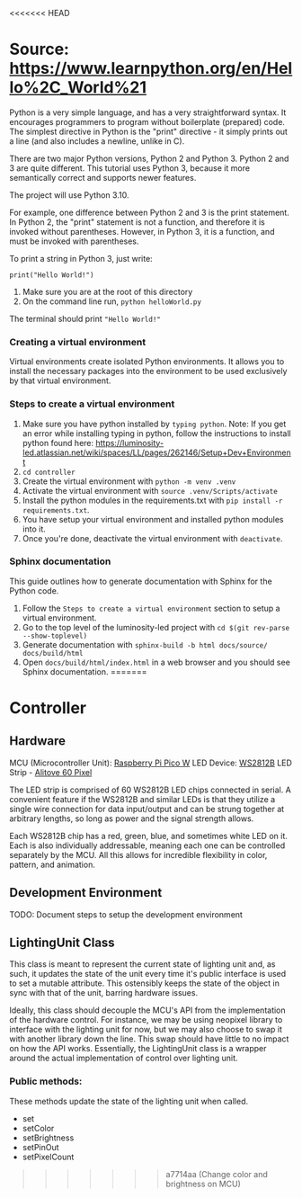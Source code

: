 <<<<<<< HEAD
# Source: https://www.learnpython.org/en/Hello%2C_World%21

Python is a very simple language, and has a very straightforward syntax. It encourages programmers to program without boilerplate (prepared) code. The simplest directive in Python is the "print" directive - it simply prints out a line (and also includes a newline, unlike in C).

There are two major Python versions, Python 2 and Python 3. Python 2 and 3 are quite different. This tutorial uses Python 3, because it more semantically correct and supports newer features.

The project will use Python 3.10.

For example, one difference between Python 2 and 3 is the print statement. In Python 2, the "print" statement is not a function, and therefore it is invoked without parentheses. However, in Python 3, it is a function, and must be invoked with parentheses.

To print a string in Python 3, just write:

`print("Hello World!")`

1. Make sure you are at the root of this directory
2. On the command line run, 
`python helloWorld.py`

The terminal should print 
`"Hello World!"`

### Creating a virtual environment
Virtual environments create isolated Python environments.  It allows you to install the necessary packages into the environment to be used exclusively by that virtual environment.

### Steps to create a virtual environment
1. Make sure you have python installed by `typing python`.
Note: If you get an error while installing typing in python, follow the instructions to install python found here: https://luminosity-led.atlassian.net/wiki/spaces/LL/pages/262146/Setup+Dev+Environment
2. `cd controller`
3. Create the virtual environment with `python -m venv .venv`
4. Activate the virtual environment with `source .venv/Scripts/activate`
5. Install the python modules in the requirements.txt with `pip install -r requirements.txt`.
6. You have setup your virtual environment and installed python modules into it.
7. Once you're done, deactivate the virtual environment with `deactivate`.

### Sphinx documentation
This guide outlines how to generate documentation with Sphinx for the Python code.
1. Follow the `Steps to create a virtual environment` section to setup a virtual environment. 
2. Go to the top level of the luminosity-led project with `cd $(git rev-parse --show-toplevel)`
3. Generate documentation with `sphinx-build -b html docs/source/ docs/build/html`
4. Open `docs/build/html/index.html` in a web browser and you should see Sphinx documentation. 
=======
# Controller

## Hardware
MCU (Microcontroller Unit): [Raspberry Pi Pico W](https://www.raspberrypi.com/products/raspberry-pi-pico/)
LED Device: [WS2812B](https://cdn-shop.adafruit.com/datasheets/WS2812B.pdf) LED Strip - [Alitove 60 Pixel](https://www.amazon.com/gp/product/B01MG49QKD/ref=ppx_yo_dt_b_asin_title_o00_s00?ie=UTF8&th=1)

The LED strip is comprised of 60 WS2812B LED chips connected in serial. A
convenient feature if the WS2812B and similar LEDs is that they utilize a
single wire connection for data input/output and can be strung together at
arbitrary lengths, so long as power and the signal strength allows.

Each WS2812B chip has a red, green, blue, and sometimes white LED on it. Each is
also individually addressable, meaning each one can be controlled separately by
the MCU. All this allows for incredible flexibility in color, pattern, and
animation.

## Development Environment
TODO: Document steps to setup the development environment

## LightingUnit Class
This class is meant to represent the current state of lighting unit and,
as such, it updates the state of the unit every time it's public interface
is used to set a mutable attribute. This ostensibly keeps the state of the
object in sync with that of the unit, barring hardware issues. 

Ideally, this class should decouple the MCU's API from the implementation of
the hardware control. For instance, we may be using neopixel library to
interface with the lighting unit for now, but we may also choose to swap it with
another library down the line. This swap should have little to no impact on how
the API works. Essentially, the LightingUnit class is a wrapper around the
actual implementation of control over lighting unit. 

### Public methods:
These methods update the state of the lighting unit when called.
- set
- setColor
- setBrightness
- setPinOut
- setPixelCount
>>>>>>> a7714aa (Change color and brightness on MCU)
